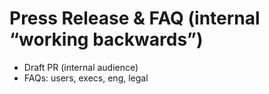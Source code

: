 # Press Release & FAQ (internal “working backwards”)
- Draft PR (internal audience)
- FAQs: users, execs, eng, legal

